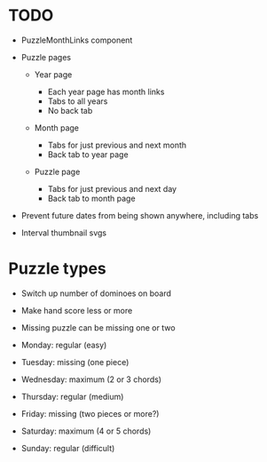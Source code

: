 # TODO
* PuzzleMonthLinks component

* Puzzle pages
    * Year page
        * Each year page has month links
        * Tabs to all years
        * No back tab

    * Month page
        * Tabs for just previous and next month
        * Back tab to year page

    * Puzzle page
        * Tabs for just previous and next day
        * Back tab to month page

* Prevent future dates from being shown anywhere, including tabs

* Interval thumbnail svgs

# Puzzle types
* Switch up number of dominoes on board
* Make hand score less or more
* Missing puzzle can be missing one or two

* Monday: regular (easy)
* Tuesday: missing (one piece)
* Wednesday: maximum (2 or 3 chords)
* Thursday: regular (medium)
* Friday: missing (two pieces or more?)
* Saturday: maximum (4 or 5 chords)
* Sunday: regular (difficult)